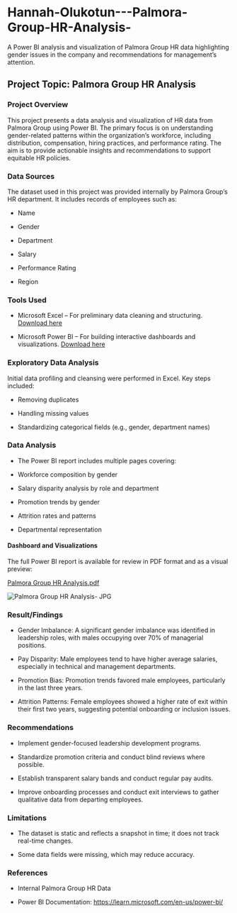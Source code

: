 # Hannah-Olukotun---Palmora-Group-HR-Analysis-

A Power BI analysis and visualization of Palmora Group HR data highlighting gender issues in the company and recommendations for management’s attention.


## Project Topic: Palmora Group HR Analysis

### Project Overview
This project presents a data analysis and visualization of HR data from Palmora Group using Power BI. The primary focus is on understanding gender-related patterns within the organization’s workforce, including distribution, compensation, hiring practices, and performance rating. The aim is to provide actionable insights and recommendations to support equitable HR policies.

### Data Sources 

The dataset used in this project was provided internally by Palmora Group’s HR department. It includes records of employees such as:

- Name

- Gender

- Department

- Salary

- Performance Rating

- Region


### Tools Used

- Microsoft Excel – For preliminary data cleaning and structuring. [Download here](https://www.microsoft.com/en-gb/microsoft-365/excel)

- Microsoft Power BI – For building interactive dashboards and visualizations. [Download here](https://www.microsoft.com/en-us/power-platform/products/power-bi/downloads)


### Exploratory Data Analysis

Initial data profiling and cleansing were performed in Excel. Key steps included:

- Removing duplicates

- Handling missing values

- Standardizing categorical fields (e.g., gender, department names)


### Data Analysis

- The Power BI report includes multiple pages covering:

- Workforce composition by gender

- Salary disparity analysis by role and department

- Promotion trends by gender

- Attrition rates and patterns

- Departmental representation

#### Dashboard and Visualizations

The full Power BI report is available for review in PDF format and as a visual preview:


[Palmora Group HR Analysis.pdf](https://github.com/user-attachments/files/21045812/Palmora.Group.HR.Analysis.pdf)


![Palmora Group HR Analysis- JPG](https://github.com/user-attachments/assets/a5aa969c-6404-41b6-a916-5a82a2a3e4a9)



### Result/Findings

- Gender Imbalance: A significant gender imbalance was identified in leadership roles, with males occupying over 70% of managerial positions.

- Pay Disparity: Male employees tend to have higher average salaries, especially in technical and management departments.

- Promotion Bias: Promotion trends favored male employees, particularly in the last three years.

- Attrition Patterns: Female employees showed a higher rate of exit within their first two years, suggesting potential onboarding or inclusion issues.

### Recommendations

- Implement gender-focused leadership development programs.

- Standardize promotion criteria and conduct blind reviews where possible.

- Establish transparent salary bands and conduct regular pay audits.

- Improve onboarding processes and conduct exit interviews to gather qualitative data from departing employees.

### Limitations

- The dataset is static and reflects a snapshot in time; it does not track real-time changes.

- Some data fields were missing, which may reduce accuracy.



### References

- Internal Palmora Group HR Data

- Power BI Documentation: https://learn.microsoft.com/en-us/power-bi/


